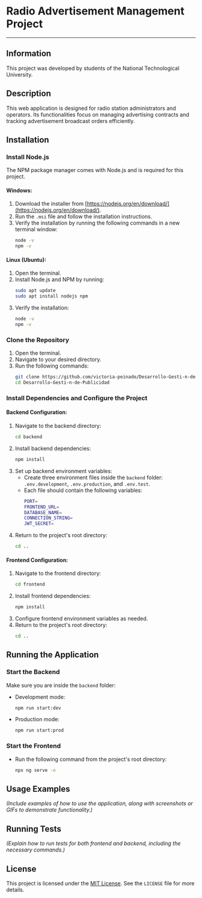 # **Radio Advertisement Management Project**

***

## **Information**
This project was developed by students of the National Technological University.

## **Description**
This web application is designed for radio station administrators and operators. Its functionalities focus on managing advertising contracts and tracking advertisement broadcast orders efficiently.

## **Installation**

### **Install Node.js**
The NPM package manager comes with Node.js and is required for this project.

#### **Windows:**
1. Download the installer from [https://nodejs.org/en/download/](https://nodejs.org/en/download/).
2. Run the `.msi` file and follow the installation instructions.
3. Verify the installation by running the following commands in a new terminal window:
    ```sh
    node -v
    npm -v
    ```

#### **Linux (Ubuntu):**
1. Open the terminal.
2. Install Node.js and NPM by running:
    ```sh
    sudo apt update
    sudo apt install nodejs npm
    ```
3. Verify the installation:
    ```sh
    node -v
    npm -v
    ```

### **Clone the Repository**
1. Open the terminal.
2. Navigate to your desired directory.
3. Run the following commands:
    ```sh
    git clone https://github.com/victoria-peinado/Desarrollo-Gesti-n-de-Publicidad
    cd Desarrollo-Gesti-n-de-Publicidad
    ```

### **Install Dependencies and Configure the Project**

#### **Backend Configuration:**
1. Navigate to the backend directory:
    ```sh
    cd backend
    ```
2. Install backend dependencies:
    ```sh
    npm install
    ```
3. Set up backend environment variables:
   - Create three environment files inside the `backend` folder: `.env.development`, `.env.production`, and `.env.test`.
   - Each file should contain the following variables:
     ```sh
     PORT=
     FRONTEND_URL=
     DATABASE_NAME=
     CONNECTION_STRING=
     JWT_SECRET=
     ```
4. Return to the project's root directory:
    ```sh
    cd ..
    ```

#### **Frontend Configuration:**
1. Navigate to the frontend directory:
    ```sh
    cd frontend
    ```
2. Install frontend dependencies:
    ```sh
    npm install
    ```
3. Configure frontend environment variables as needed.
4. Return to the project's root directory:
    ```sh
    cd ..
    ```

## **Running the Application**

### **Start the Backend**
Make sure you are inside the `backend` folder:
- Development mode:
    ```sh
    npm run start:dev
    ```
- Production mode:
    ```sh
    npm run start:prod
    ```

### **Start the Frontend**
- Run the following command from the project's root directory:
    ```sh
    npx ng serve -o
    ```

## **Usage Examples**
*(Include examples of how to use the application, along with screenshots or GIFs to demonstrate functionality.)*

## **Running Tests**
*(Explain how to run tests for both frontend and backend, including the necessary commands.)*

## **License**
This project is licensed under the [MIT License](https://opensource.org/licenses/MIT). See the `LICENSE` file for more details.